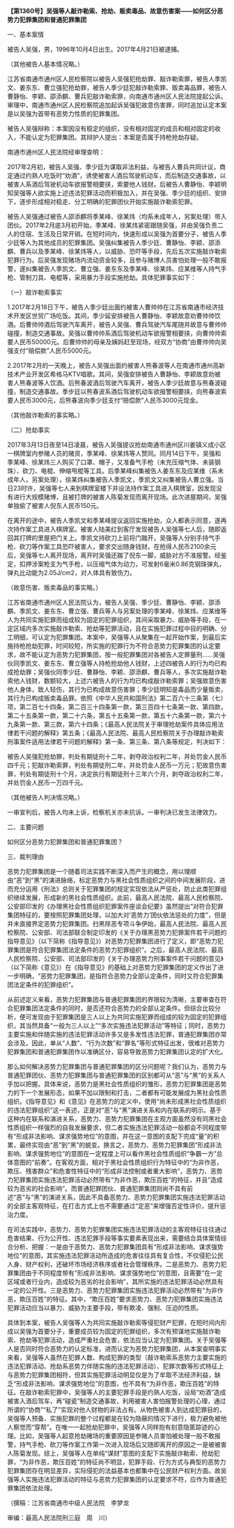 **【第1360号】吴强等人敲诈勒索、抢劫、贩卖毒品、故意伤害案——如何区分恶势力犯罪集团和普通犯罪集团**

一、基本案情

被告人吴强，男，1996年10月4日出生。2017年4月21日被逮捕。

（其他被告人基本情况略。）

江苏省南通市通州区人民检察院以被告人吴强犯抢劫罪、敲诈勒索罪，被告人季凯文、姜东东、曹立强犯抢劫罪，被告人季少廷犯敲诈勒索罪、贩卖毒品罪，被告人曹静怡、李颖、邵添麒、曹兵犯敲诈勒索罪，向南通市通州区人民法院提起公诉。审理中，南通市通州区人民检察院追加起诉吴强犯故意伤害罪，同时追加认定本案是以吴强为首带有恶势力性质的犯罪集团。

被告人吴强辩称：本案因没有稳定的组织，没有相对固定的成员和相对固定的收入，不能认定为犯罪集团。其辩护人提出：本案是否属于持枪抢劫存疑。

南通市通州区人民法院经审理查明：

2017年2月初，被告人吴强、季少廷为谋取非法利益，与被告人曹兵共同计议，商定通过约熟人吃饭时“劝酒”，诱使被害人酒后驾驶机动车，而后制造交通事故，以被害人系酒后驾驶机动车欲报警相要挟，索要他人钱财。后被告人曹静怡、李颖明知吴强等人欲实施上述违法犯罪活动而积极加入，并在吴强、季少廷的组织、安排下，逐步形成相对稳走、分工明确的犯罪团伙开始实施敲诈勒索犯罪。

被告人吴强通过被告人邵添麒将季某峰、徐某炜（均系未成年人，另案处理）带入团伙。2017年2月底3月初开始，季某峰、徐某炜紧密跟随吴强，并由吴强负责二人的住宿、生活及日常开销。在短时间内，快速形成以吴强为首要分子，被告人季少廷等人为其他成员的犯罪集团。吴强纠集被告人季少廷、曹静怡、李颖、邵添麒、曹兵以及季某峰、徐某炜等人，以威胁、恐吓等手段，先后五次实施敲诈勒索犯罪行为。后吴强发现赌场内流动资金较多，且参与赌博人员害怕处理一般不敢报警，遂纠集被告人季凯文、曹立强、姜东东及季某峰、徐某炜、应某维等人持气手枪、管制刀具、电棍等，采用暴力手段实施抢劫。具体犯罪事实如下：

（一）敲诈勒索事实

1.2017年2月18日下午，被告人季少廷出面约被害人曹帅帅在江苏省南通市经济技术开发区世贸广场吃饭。其间，季少延安排被告人曹静怡、李颖故意劝曹帅帅饮酒。后曹帅帅酒后驾驶汽车离开，被告人吴强、曹兵驾驶汽车尾随并故意与曹帅帅碰撞，制造交通事故。吴强以曹帅帅系酒后驾驶机动车欲报警相要挟，向曹帅帅索要人民币50000元。后曹帅帅的母亲及姨妈赶至现场，经双方“协商”由曹帅帅向吴强支付“赔偿款”人民币5000元。

2.2017年2月的一天晚上，被告人吴强出面约被害人熊春波等人在南通市通州高新技术产业开发区希格马KTV唱歌。其间，吴强安排被告人曹静怡、李颖故意劝被害人熊春波等人饮酒。后熊春波酒后驾驶汽车离开，被告人季少廷故意与熊春波碰撞，制造交通事故。季步廷以熊春波系酒后驾驶机动车欲报警相要挟，向熊春波索要人民币3000元，后熊春波向季少廷支付“赔偿款”人民币3000元现金。

（其他敲诈勒索的事实略。）

（二）抢劫事实

2017年3月13日夜至14日凌晨，被告人吴强提议抢劫南通市通州区川姜镇义成小区一棋牌室内参赌人员的赌资，季某峰、徐某炜等人赞同。同月14日下午，吴强和季某峰、徐某炜三人购买了口罩、帽子，又准备气手枪（未充压缩气体、未装钢珠）、砍刀、电棍、伸缩甩棍等工具。后季某峰纠集被告人姜东东及应某维（系未成年人，另案处理），徐某炜纠集被告人季凯文，季凯文又纠集被告人曹立强。当日23时许，吴强等七人来到棋牌室楼下并设法持作案工具进入棋牌室，因发现没有进行大规模赌博，且被打牌的被害人陈菊发现而离开现场。此次进屋期间，吴强单独偷了被害人倪东人民币150元。

在离开的途中，被告人季凯文和季某峰提议返回实施抢劫，众人都表示同意，遂再次持作案工具进入棋牌室。被害人陆美红到客厅发现被告人吴强等七人后，随即返回其打牌的里屋把门关上。季凯文持砍刀上前将门踹开，吴强等人分别手持气手枪、砍刀等作案工具恐吓被害人，要求交出随身钱财。在抢得人民币2100余元后，吴强等七人离开现场，离开时吴强还踹了倪东一脚，威胁对方不准报警。经鉴定，扣押涉案枪支为气手枪，以压缩气体为动力，可发射6毫米0.86克钢珠弹丸，弹丸比动能为2.05J/cm2，对人体具有致伤力。

（故意伤害、贩卖毒品的事实略。）

江苏省南通市通州区人民法院认为，被告人吴强、季少廷、曹静怡、李颖、邵添麒、季凯文、姜东东、曹立强、曹兵等人与另案处理的季某峰、徐某炜、应某维等人为共同实施犯罪而组成较为固定的犯罪组织，其间采取暴力、威胁等手段，在一定区域内多次实施敲诈勒索、抢劫等犯罪活动，且在实施犯罪过程中目的明确、分工明细，可认定为犯罪集团。本案中，吴强等人从聚集在一起开始作案，到最后实施持枪抢劫犯罪，时间较短，所实施的犯罪行为不符合恶势力犯罪集团的认定要求，故不能认定为恶势力犯罪集团，按一般犯罪集团对各被告人定罪量刑……吴强伙同季凯文、姜东东、曹立强等人持枪抢劫他人钱财，上述四被告人的行为均已构成抢劫罪；吴强伙同季少廷、曹静怡、李颖、邵添麒、曹兵等人，多次实施敲诈勒索他人钱财，数额较大，上述六被告人的行为均已构成敲诈勒索罪；吴强故意伤害他人身体，致人轻伤，其行为已构成故意伤害罪；季少廷明知是毒品而少量贩卖，其行为已构成贩卖毒品罪。依照《中华人民共和国刑法》第二百六十三条第（七）项，第二百七十四条，第二百三十四条第一款，第三百四十七条第一款、第四款，第二十五条第一款，第二十六条，第五十五条第一款，第五十六条第一款，第六十九条第一款、第三款，第六十四条；《最高人民法院关于审理抢劫案件具体应用法律若干问题的解释》第五条；《最高人民法院、最高人民检察院关于办理敲诈勒索刑事案件适用法律若干问题的解释》第一条、第三条、第八条等规定，判决如下：

被告人吴强犯抢劫罪，判处有期徒刑十二年，剥夺政治权利二年，并处罚金人民币四千元；犯敲诈勒索罪，判处有期徒刑二年，并处罚金人民币一万元；犯故意伤害罪，判处有期徒刑十个月，决定执行有期徒刑十三年六个月，剥夺政治权利二年，并处罚金人民币一万四千元。

（其他被告人判决情况略。）

一审宣判后，被告人均未上诉，检察机关亦未抗诉。一审判决已发生法律效力。

二、主要问题

如何区分恶势力犯罪集团和普通犯罪集团？

三、裁判理由

恶势力犯罪集团是一个随着司法实践不断深入而产生的概念，用以理顺由“恶”到“黑”的演进脉络，标定恶势力与黑社会性质组织之间的中间发展阶段，进而充分运用《刑法》总则关于犯罪集团的规定实现依法从严惩处，防止此类犯罪组织继续发展，形成新的黑社会性质组织。此前，最高人民法院、最高人民检察院、公安部印发的《办理黑社会性质组织犯罪案件座谈会纪要》虽然提出“对符合犯罪集团特征的，要按照犯罪集团处理，以加大对‘恶势力’团伙依法惩处的力度”，但是并未直接界定恶势力犯罪集团。扫黑除恶专项斗争伊始，最高人民法院、最高人民检察院、公安部、司法部联合制定印发的《关于办理黑恶势力犯罪案件若干问题的指导意见》（以下简称《指导意见》）对恶势力犯罪集团进行了定义，即“恶势力犯罪集团是符合犯罪集团法定条件的恶势力犯罪组织”。之后，最高人民法院、最高人民检察院、公安部、司法部印发的《关于办理恶势力刑事案件若干问题的意见》（以下简称《意见》）在《指导意见》的基础上对恶势力犯罪集团的定义作出了进一步明确，“恶势力犯罪集团，是指符合恶势力全部认定条件，同时又符合犯罪集团法定条件的犯罪组织”。

从前述定义来看，恶势力犯罪集团与普通犯罪集团的界限较为清晰，主要审查在符合犯罪集团法定条件的同时，是否还符合恶势力的全部认定条件。但综合比较分析，便可发现由于犯罪集团是三人以上为共同实施犯罪而组成的较为固定的犯罪组织，其当然具备“一般为三人以上”“多次实施违法犯罪活动”等特征；同时，恶势力主要实施和伴随实施的违法犯罪活动许多又是多发性违法犯罪，普通犯罪集团亦常会涉及。因此，单从“人数”、“行为次数”和“罪名”等形式特征出发，很难对恶势力犯罪集团和普通犯罪集团作以准确区分，容易导致恶势力犯罪集团认定的扩大化。

那么如何解决恶势力犯罪集团与普通犯罪集团的区分问题呢？我们认为，恶势力与普通犯罪团伙、恶势力犯罪集团与普通犯罪集团的区别都可从“恶”与“黑”的关系人手加以把握。具体来说，恶势力是黑社会性质组织的雏形，恶势力犯罪集团是恶势力的下一个发展形态，如果不加以限制和打击，二者都有可能发展成为黑社会性质组织。《指导意见》和《意见》在恶势力的定义中，使用“尚未形成黑社会性质组织的违法犯罪组织”这一表述，正是对“恶”与“黑”演进关系和内在联系的明示。基于这种内在联系和演进关系，恶势力、恶势力犯罪集团在主观方面虽然没有同黑社会性质组织一样强烈的自我发展要求，但二者实施违法犯罪活动一般都会不同程度带有“形成非法影响、谋求强势地位”的意图，并在这一意图的支配下完成“量”的积累，最终实现由“恶”到“黑”的蜕变。换言之，恶势力、恶势力犯罪集团“形成非法影响、谋求强势地位”的意图在一定程度上可以看作黑社会性质组织“争霸一方”总体意图的“前奏”。在客观方面，相对于黑社会性质组织行为特征中的“为非作恶，欺压、残害群众”和危害性特征中的“形成非法控制或者重大影响”，恶势力、恶势力犯罪集团实施违法犯罪活动必然带有“为非作恶，欺压百姓”的特征，并且“造成较为恶劣的社会影响”。而普通犯罪团伙、普通犯罪集团则尚不具有前述“恶”与“黑”的演进关系，因此不具备恶势力、恶势力犯罪集团实施违法犯罪活动的全部主客观特征，在打击方式上也不需要通过“定恶”来增强否定性评价，提升惩治力度。

在司法实践中，恶势力、恶势力犯罪集团实施违法犯罪活动的主客观特征往往通过危害结果、行为公开性、违法犯罪手段等事实要素表现出来，需要结合具体案情综合分析、把握：一是由于恶势力、恶势力犯罪集团具有“形成非法影响、谋求强势地位”的意图，其实施违法犯罪活动所造成的危害往往具有复合性，不仅侵犯公民人身、财产权利，还破坏市场经济秩序或者社会管理秩序。二是恶势力、恶势力犯罪集团由于不同程度带有“形成非法影响、谋求强势地位”的意图，且需要“在一定区域或者行业内，造成较为恶劣的社会影响”，其所实施的违法犯罪活动必然具有一定的公开性。三是恶势力、恶势力犯罪集团实施违法犯罪活动必然带有“为非作恶，欺压百姓”的特征。其中，“欺压百姓”要求恶势力、恶势力犯罪集团实施违法犯罪活动应当以暴力、威胁为主要手段，带有欺凌、强制、压迫的性质。

具体到本案，被告人吴强等人为共同实施敲诈勒索等侵犯财产犯罪，在短时间内形成以吴强为首要分子，重要成员较为固定的犯罪组织，多次有预谋地实施敲诈勒索、抢劫等犯罪活动，造成严重社会危害，依法应当认定为犯罪集团。关于吴强等人是否同时符合恶势力的认定标准，进而认定为恶势力犯罪集团，从本案查明事实来看，吴强等人虽然在犯罪人数、构成犯罪的类型（敲诈勒索系恶势力主要实施的违法犯罪活动、抢劫系恶势力伴随实施的违法犯罪活动）、犯罪次数等形式特征上与恶势力犯罪集团相符，但其实施犯罪活动明显仅是为了牟取不法经济利益，缺乏“形成非法影响、谋求强势地位”的意图，也不具有“为非作恶，欺压百姓”的特征。在敲诈勒索犯罪中，吴强等人的主要犯罪手段是约熟人吃饭，设局“劝酒”造成被害入酒后驾车，再“碰瓷”制造交通事故，利用被害人害怕报警处理的心理，通过所谓的“协商”“私了”实现对他人财物的非法占有。从物色被害人到达成犯罪目的，吴强等人预备、实施犯罪的整个过程都是在较为隐蔽的情况下进行，极力避免被他人察觉而“穿帮”。在唯一一起抢劫犯罪中，吴强等人同样抱有刻意隐匿踪迹的心理。比如，吴强等人起意抢劫赌场的重要原因是参赌人员害怕被处理一般不敢报警，持气手枪、砍刀等作案工作第一次进入现场后又随即离开的原因之一是被被害人陈菊发现。综上，吴强等人在单纯“谋财”意图的支配下实施敲诈勒索、抢劫犯罪，“为非作恶，欺压百姓”的特征尚不明显，犯罪手段、行为方式与典型的恶势力犯罪集团存在明显差异，实际侵犯的法益基本也都集中在公民财产权利方面。故吴强等人实施违法犯罪活动的特征与恶势力犯罪集团的认定要求不符，应作为普通犯罪集团依法处理。

（撰稿：江苏省南通市中级人民法院　李梦龙

审编：最高人民法院刑三庭　周　川）